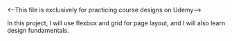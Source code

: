 <--This file is exclusively for practicing course designs on Udemy-->

In this project, I will use flexbox and grid for page layout, 
and I will also learn design fundamentals.